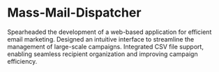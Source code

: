 # Mass-Mail-Dispatcher

Spearheaded the development of a web-based application for efficient email marketing. Designed an intuitive interface to streamline the 
management of large-scale campaigns. Integrated CSV file support, enabling seamless recipient organization and improving campaign 
efficiency.
